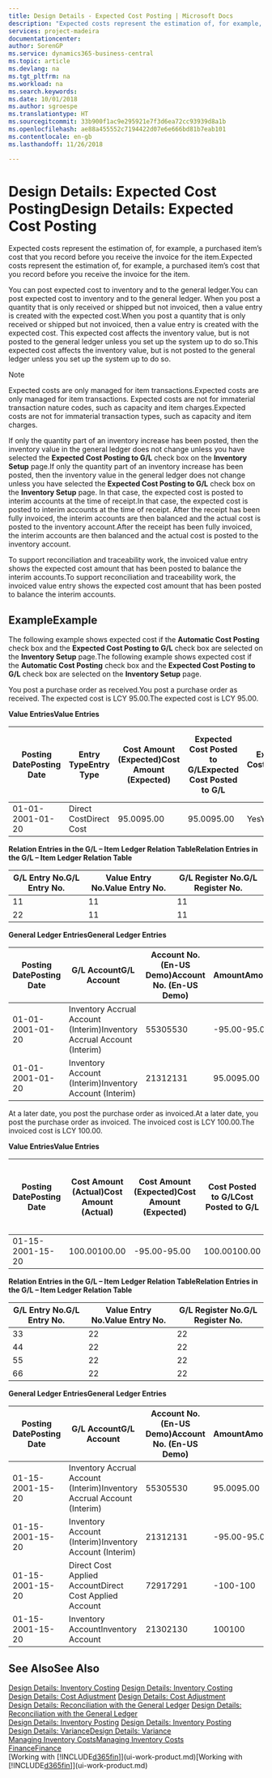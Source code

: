 ```yaml
---
title: Design Details - Expected Cost Posting | Microsoft Docs
description: "Expected costs represent the estimation of, for example, a purchased item’s cost that you record before you receive the invoice for the item."
services: project-madeira
documentationcenter: 
author: SorenGP
ms.service: dynamics365-business-central
ms.topic: article
ms.devlang: na
ms.tgt_pltfrm: na
ms.workload: na
ms.search.keywords: 
ms.date: 10/01/2018
ms.author: sgroespe
ms.translationtype: HT
ms.sourcegitcommit: 33b900f1ac9e295921e7f3d6ea72cc93939d8a1b
ms.openlocfilehash: ae88a455552c7194422d07e6e666bd81b7eab101
ms.contentlocale: en-gb
ms.lasthandoff: 11/26/2018

---
```

# <a name="design-details-expected-cost-posting"></a><span data-ttu-id="ecd7d-103">Design Details: Expected Cost Posting</span><span class="sxs-lookup"><span data-stu-id="ecd7d-103">Design Details: Expected Cost Posting</span></span>
<span data-ttu-id="ecd7d-104">Expected costs represent the estimation of, for example, a purchased item’s cost that you record before you receive the invoice for the item.</span><span class="sxs-lookup"><span data-stu-id="ecd7d-104">Expected costs represent the estimation of, for example, a purchased item’s cost that you record before you receive the invoice for the item.</span></span>  

 <span data-ttu-id="ecd7d-105">You can post expected cost to inventory and to the general ledger.</span><span class="sxs-lookup"><span data-stu-id="ecd7d-105">You can post expected cost to inventory and to the general ledger.</span></span> <span data-ttu-id="ecd7d-106">When you post a quantity that is only received or shipped but not invoiced, then a value entry is created with the expected cost.</span><span class="sxs-lookup"><span data-stu-id="ecd7d-106">When you post a quantity that is only received or shipped but not invoiced, then a value entry is created with the expected cost.</span></span> <span data-ttu-id="ecd7d-107">This expected cost affects the inventory value, but is not posted to the general ledger unless you set up the system up to do so.</span><span class="sxs-lookup"><span data-stu-id="ecd7d-107">This expected cost affects the inventory value, but is not posted to the general ledger unless you set up the system up to do so.</span></span>  

> [!NOTE]  
>  <span data-ttu-id="ecd7d-108">Expected costs are only managed for item transactions.</span><span class="sxs-lookup"><span data-stu-id="ecd7d-108">Expected costs are only managed for item transactions.</span></span> <span data-ttu-id="ecd7d-109">Expected costs are not for immaterial transaction nature codes, such as capacity and item charges.</span><span class="sxs-lookup"><span data-stu-id="ecd7d-109">Expected costs are not for immaterial transaction types, such as capacity and item charges.</span></span>  

 <span data-ttu-id="ecd7d-110">If only the quantity part of an inventory increase has been posted, then the inventory value in the general ledger does not change unless you have selected the **Expected Cost Posting to G/L** check box on the **Inventory Setup** page.</span><span class="sxs-lookup"><span data-stu-id="ecd7d-110">If only the quantity part of an inventory increase has been posted, then the inventory value in the general ledger does not change unless you have selected the **Expected Cost Posting to G/L** check box on the **Inventory Setup** page.</span></span> <span data-ttu-id="ecd7d-111">In that case, the expected cost is posted to interim accounts at the time of receipt.</span><span class="sxs-lookup"><span data-stu-id="ecd7d-111">In that case, the expected cost is posted to interim accounts at the time of receipt.</span></span> <span data-ttu-id="ecd7d-112">After the receipt has been fully invoiced, the interim accounts are then balanced and the actual cost is posted to the inventory account.</span><span class="sxs-lookup"><span data-stu-id="ecd7d-112">After the receipt has been fully invoiced, the interim accounts are then balanced and the actual cost is posted to the inventory account.</span></span>  

 <span data-ttu-id="ecd7d-113">To support reconciliation and traceability work, the invoiced value entry shows the expected cost amount that has been posted to balance the interim accounts.</span><span class="sxs-lookup"><span data-stu-id="ecd7d-113">To support reconciliation and traceability work, the invoiced value entry shows the expected cost amount that has been posted to balance the interim accounts.</span></span>  

## <a name="example"></a><span data-ttu-id="ecd7d-114">Example</span><span class="sxs-lookup"><span data-stu-id="ecd7d-114">Example</span></span>  
 <span data-ttu-id="ecd7d-115">The following example shows expected cost if the **Automatic Cost Posting** check box and the **Expected Cost Posting to G/L** check box are selected on the **Inventory Setup** page.</span><span class="sxs-lookup"><span data-stu-id="ecd7d-115">The following example shows expected cost if the **Automatic Cost Posting** check box and the **Expected Cost Posting to G/L** check box are selected on the **Inventory Setup** page.</span></span>  

 <span data-ttu-id="ecd7d-116">You post a purchase order as received.</span><span class="sxs-lookup"><span data-stu-id="ecd7d-116">You post a purchase order as received.</span></span> <span data-ttu-id="ecd7d-117">The expected cost is LCY 95.00.</span><span class="sxs-lookup"><span data-stu-id="ecd7d-117">The expected cost is LCY 95.00.</span></span>  

 <span data-ttu-id="ecd7d-118">**Value Entries**</span><span class="sxs-lookup"><span data-stu-id="ecd7d-118">**Value Entries**</span></span>  

|<span data-ttu-id="ecd7d-119">Posting Date</span><span class="sxs-lookup"><span data-stu-id="ecd7d-119">Posting Date</span></span>|<span data-ttu-id="ecd7d-120">Entry Type</span><span class="sxs-lookup"><span data-stu-id="ecd7d-120">Entry Type</span></span>|<span data-ttu-id="ecd7d-121">Cost Amount (Expected)</span><span class="sxs-lookup"><span data-stu-id="ecd7d-121">Cost Amount (Expected)</span></span>|<span data-ttu-id="ecd7d-122">Expected Cost Posted to G/L</span><span class="sxs-lookup"><span data-stu-id="ecd7d-122">Expected Cost Posted to G/L</span></span>|<span data-ttu-id="ecd7d-123">Expected Cost</span><span class="sxs-lookup"><span data-stu-id="ecd7d-123">Expected Cost</span></span>|<span data-ttu-id="ecd7d-124">Item Ledger Entry No.</span><span class="sxs-lookup"><span data-stu-id="ecd7d-124">Item Ledger Entry No.</span></span>|<span data-ttu-id="ecd7d-125">Entry No.</span><span class="sxs-lookup"><span data-stu-id="ecd7d-125">Entry No.</span></span>|  
|------------------|----------------|------------------------------|----------------------------------|-------------------|---------------------------|---------------|  
|<span data-ttu-id="ecd7d-126">01-01-20</span><span class="sxs-lookup"><span data-stu-id="ecd7d-126">01-01-20</span></span>|<span data-ttu-id="ecd7d-127">Direct Cost</span><span class="sxs-lookup"><span data-stu-id="ecd7d-127">Direct Cost</span></span>|<span data-ttu-id="ecd7d-128">95.00</span><span class="sxs-lookup"><span data-stu-id="ecd7d-128">95.00</span></span>|<span data-ttu-id="ecd7d-129">95.00</span><span class="sxs-lookup"><span data-stu-id="ecd7d-129">95.00</span></span>|<span data-ttu-id="ecd7d-130">Yes</span><span class="sxs-lookup"><span data-stu-id="ecd7d-130">Yes</span></span>|<span data-ttu-id="ecd7d-131">1</span><span class="sxs-lookup"><span data-stu-id="ecd7d-131">1</span></span>|<span data-ttu-id="ecd7d-132">1</span><span class="sxs-lookup"><span data-stu-id="ecd7d-132">1</span></span>|  

 <span data-ttu-id="ecd7d-133">**Relation Entries in the G/L – Item Ledger Relation Table**</span><span class="sxs-lookup"><span data-stu-id="ecd7d-133">**Relation Entries in the G/L – Item Ledger Relation Table**</span></span>  

|<span data-ttu-id="ecd7d-134">G/L Entry No.</span><span class="sxs-lookup"><span data-stu-id="ecd7d-134">G/L Entry No.</span></span>|<span data-ttu-id="ecd7d-135">Value Entry No.</span><span class="sxs-lookup"><span data-stu-id="ecd7d-135">Value Entry No.</span></span>|<span data-ttu-id="ecd7d-136">G/L Register No.</span><span class="sxs-lookup"><span data-stu-id="ecd7d-136">G/L Register No.</span></span>|  
|--------------------|---------------------|-----------------------|  
|<span data-ttu-id="ecd7d-137">1</span><span class="sxs-lookup"><span data-stu-id="ecd7d-137">1</span></span>|<span data-ttu-id="ecd7d-138">1</span><span class="sxs-lookup"><span data-stu-id="ecd7d-138">1</span></span>|<span data-ttu-id="ecd7d-139">1</span><span class="sxs-lookup"><span data-stu-id="ecd7d-139">1</span></span>|  
|<span data-ttu-id="ecd7d-140">2</span><span class="sxs-lookup"><span data-stu-id="ecd7d-140">2</span></span>|<span data-ttu-id="ecd7d-141">1</span><span class="sxs-lookup"><span data-stu-id="ecd7d-141">1</span></span>|<span data-ttu-id="ecd7d-142">1</span><span class="sxs-lookup"><span data-stu-id="ecd7d-142">1</span></span>|  

 <span data-ttu-id="ecd7d-143">**General Ledger Entries**</span><span class="sxs-lookup"><span data-stu-id="ecd7d-143">**General Ledger Entries**</span></span>  

|<span data-ttu-id="ecd7d-144">Posting Date</span><span class="sxs-lookup"><span data-stu-id="ecd7d-144">Posting Date</span></span>|<span data-ttu-id="ecd7d-145">G/L Account</span><span class="sxs-lookup"><span data-stu-id="ecd7d-145">G/L Account</span></span>|<span data-ttu-id="ecd7d-146">Account No. (En-US Demo)</span><span class="sxs-lookup"><span data-stu-id="ecd7d-146">Account No. (En-US Demo)</span></span>|<span data-ttu-id="ecd7d-147">Amount</span><span class="sxs-lookup"><span data-stu-id="ecd7d-147">Amount</span></span>|<span data-ttu-id="ecd7d-148">Entry No.</span><span class="sxs-lookup"><span data-stu-id="ecd7d-148">Entry No.</span></span>|  
|------------------|------------------|---------------------------------|------------|---------------|  
|<span data-ttu-id="ecd7d-149">01-01-20</span><span class="sxs-lookup"><span data-stu-id="ecd7d-149">01-01-20</span></span>|<span data-ttu-id="ecd7d-150">Inventory Accrual Account (Interim)</span><span class="sxs-lookup"><span data-stu-id="ecd7d-150">Inventory Accrual Account (Interim)</span></span>|<span data-ttu-id="ecd7d-151">5530</span><span class="sxs-lookup"><span data-stu-id="ecd7d-151">5530</span></span>|<span data-ttu-id="ecd7d-152">-95.00</span><span class="sxs-lookup"><span data-stu-id="ecd7d-152">-95.00</span></span>|<span data-ttu-id="ecd7d-153">2</span><span class="sxs-lookup"><span data-stu-id="ecd7d-153">2</span></span>|  
|<span data-ttu-id="ecd7d-154">01-01-20</span><span class="sxs-lookup"><span data-stu-id="ecd7d-154">01-01-20</span></span>|<span data-ttu-id="ecd7d-155">Inventory Account (Interim)</span><span class="sxs-lookup"><span data-stu-id="ecd7d-155">Inventory Account (Interim)</span></span>|<span data-ttu-id="ecd7d-156">2131</span><span class="sxs-lookup"><span data-stu-id="ecd7d-156">2131</span></span>|<span data-ttu-id="ecd7d-157">95.00</span><span class="sxs-lookup"><span data-stu-id="ecd7d-157">95.00</span></span>|<span data-ttu-id="ecd7d-158">1</span><span class="sxs-lookup"><span data-stu-id="ecd7d-158">1</span></span>|  

 <span data-ttu-id="ecd7d-159">At a later date, you post the purchase order as invoiced.</span><span class="sxs-lookup"><span data-stu-id="ecd7d-159">At a later date, you post the purchase order as invoiced.</span></span> <span data-ttu-id="ecd7d-160">The invoiced cost is LCY 100.00.</span><span class="sxs-lookup"><span data-stu-id="ecd7d-160">The invoiced cost is LCY 100.00.</span></span>  

 <span data-ttu-id="ecd7d-161">**Value Entries**</span><span class="sxs-lookup"><span data-stu-id="ecd7d-161">**Value Entries**</span></span>  

|<span data-ttu-id="ecd7d-162">Posting Date</span><span class="sxs-lookup"><span data-stu-id="ecd7d-162">Posting Date</span></span>|<span data-ttu-id="ecd7d-163">Cost Amount (Actual)</span><span class="sxs-lookup"><span data-stu-id="ecd7d-163">Cost Amount (Actual)</span></span>|<span data-ttu-id="ecd7d-164">Cost Amount (Expected)</span><span class="sxs-lookup"><span data-stu-id="ecd7d-164">Cost Amount (Expected)</span></span>|<span data-ttu-id="ecd7d-165">Cost Posted to G/L</span><span class="sxs-lookup"><span data-stu-id="ecd7d-165">Cost Posted to G/L</span></span>|<span data-ttu-id="ecd7d-166">Expected Cost</span><span class="sxs-lookup"><span data-stu-id="ecd7d-166">Expected Cost</span></span>|<span data-ttu-id="ecd7d-167">Item Ledger Entry No.</span><span class="sxs-lookup"><span data-stu-id="ecd7d-167">Item Ledger Entry No.</span></span>|<span data-ttu-id="ecd7d-168">Entry No.</span><span class="sxs-lookup"><span data-stu-id="ecd7d-168">Entry No.</span></span>|  
|------------------|----------------------------|------------------------------|-------------------------|-------------------|---------------------------|---------------|  
|<span data-ttu-id="ecd7d-169">01-15-20</span><span class="sxs-lookup"><span data-stu-id="ecd7d-169">01-15-20</span></span>|<span data-ttu-id="ecd7d-170">100.00</span><span class="sxs-lookup"><span data-stu-id="ecd7d-170">100.00</span></span>|<span data-ttu-id="ecd7d-171">-95.00</span><span class="sxs-lookup"><span data-stu-id="ecd7d-171">-95.00</span></span>|<span data-ttu-id="ecd7d-172">100.00</span><span class="sxs-lookup"><span data-stu-id="ecd7d-172">100.00</span></span>|<span data-ttu-id="ecd7d-173">No</span><span class="sxs-lookup"><span data-stu-id="ecd7d-173">No</span></span>|<span data-ttu-id="ecd7d-174">1</span><span class="sxs-lookup"><span data-stu-id="ecd7d-174">1</span></span>|<span data-ttu-id="ecd7d-175">2</span><span class="sxs-lookup"><span data-stu-id="ecd7d-175">2</span></span>|  

 <span data-ttu-id="ecd7d-176">**Relation Entries in the G/L – Item Ledger Relation Table**</span><span class="sxs-lookup"><span data-stu-id="ecd7d-176">**Relation Entries in the G/L – Item Ledger Relation Table**</span></span>  

|<span data-ttu-id="ecd7d-177">G/L Entry No.</span><span class="sxs-lookup"><span data-stu-id="ecd7d-177">G/L Entry No.</span></span>|<span data-ttu-id="ecd7d-178">Value Entry No.</span><span class="sxs-lookup"><span data-stu-id="ecd7d-178">Value Entry No.</span></span>|<span data-ttu-id="ecd7d-179">G/L Register No.</span><span class="sxs-lookup"><span data-stu-id="ecd7d-179">G/L Register No.</span></span>|  
|--------------------|---------------------|-----------------------|  
|<span data-ttu-id="ecd7d-180">3</span><span class="sxs-lookup"><span data-stu-id="ecd7d-180">3</span></span>|<span data-ttu-id="ecd7d-181">2</span><span class="sxs-lookup"><span data-stu-id="ecd7d-181">2</span></span>|<span data-ttu-id="ecd7d-182">2</span><span class="sxs-lookup"><span data-stu-id="ecd7d-182">2</span></span>|  
|<span data-ttu-id="ecd7d-183">4</span><span class="sxs-lookup"><span data-stu-id="ecd7d-183">4</span></span>|<span data-ttu-id="ecd7d-184">2</span><span class="sxs-lookup"><span data-stu-id="ecd7d-184">2</span></span>|<span data-ttu-id="ecd7d-185">2</span><span class="sxs-lookup"><span data-stu-id="ecd7d-185">2</span></span>|  
|<span data-ttu-id="ecd7d-186">5</span><span class="sxs-lookup"><span data-stu-id="ecd7d-186">5</span></span>|<span data-ttu-id="ecd7d-187">2</span><span class="sxs-lookup"><span data-stu-id="ecd7d-187">2</span></span>|<span data-ttu-id="ecd7d-188">2</span><span class="sxs-lookup"><span data-stu-id="ecd7d-188">2</span></span>|  
|<span data-ttu-id="ecd7d-189">6</span><span class="sxs-lookup"><span data-stu-id="ecd7d-189">6</span></span>|<span data-ttu-id="ecd7d-190">2</span><span class="sxs-lookup"><span data-stu-id="ecd7d-190">2</span></span>|<span data-ttu-id="ecd7d-191">2</span><span class="sxs-lookup"><span data-stu-id="ecd7d-191">2</span></span>|  

 <span data-ttu-id="ecd7d-192">**General Ledger Entries**</span><span class="sxs-lookup"><span data-stu-id="ecd7d-192">**General Ledger Entries**</span></span>  

|<span data-ttu-id="ecd7d-193">Posting Date</span><span class="sxs-lookup"><span data-stu-id="ecd7d-193">Posting Date</span></span>|<span data-ttu-id="ecd7d-194">G/L Account</span><span class="sxs-lookup"><span data-stu-id="ecd7d-194">G/L Account</span></span>|<span data-ttu-id="ecd7d-195">Account No. (En-US Demo)</span><span class="sxs-lookup"><span data-stu-id="ecd7d-195">Account No. (En-US Demo)</span></span>|<span data-ttu-id="ecd7d-196">Amount</span><span class="sxs-lookup"><span data-stu-id="ecd7d-196">Amount</span></span>|<span data-ttu-id="ecd7d-197">Entry No.</span><span class="sxs-lookup"><span data-stu-id="ecd7d-197">Entry No.</span></span>|  
|------------------|------------------|---------------------------------|------------|---------------|  
|<span data-ttu-id="ecd7d-198">01-15-20</span><span class="sxs-lookup"><span data-stu-id="ecd7d-198">01-15-20</span></span>|<span data-ttu-id="ecd7d-199">Inventory Accrual Account (Interim)</span><span class="sxs-lookup"><span data-stu-id="ecd7d-199">Inventory Accrual Account (Interim)</span></span>|<span data-ttu-id="ecd7d-200">5530</span><span class="sxs-lookup"><span data-stu-id="ecd7d-200">5530</span></span>|<span data-ttu-id="ecd7d-201">95.00</span><span class="sxs-lookup"><span data-stu-id="ecd7d-201">95.00</span></span>|<span data-ttu-id="ecd7d-202">4</span><span class="sxs-lookup"><span data-stu-id="ecd7d-202">4</span></span>|  
|<span data-ttu-id="ecd7d-203">01-15-20</span><span class="sxs-lookup"><span data-stu-id="ecd7d-203">01-15-20</span></span>|<span data-ttu-id="ecd7d-204">Inventory Account (Interim)</span><span class="sxs-lookup"><span data-stu-id="ecd7d-204">Inventory Account (Interim)</span></span>|<span data-ttu-id="ecd7d-205">2131</span><span class="sxs-lookup"><span data-stu-id="ecd7d-205">2131</span></span>|<span data-ttu-id="ecd7d-206">-95.00</span><span class="sxs-lookup"><span data-stu-id="ecd7d-206">-95.00</span></span>|<span data-ttu-id="ecd7d-207">3</span><span class="sxs-lookup"><span data-stu-id="ecd7d-207">3</span></span>|  
|<span data-ttu-id="ecd7d-208">01-15-20</span><span class="sxs-lookup"><span data-stu-id="ecd7d-208">01-15-20</span></span>|<span data-ttu-id="ecd7d-209">Direct Cost Applied Account</span><span class="sxs-lookup"><span data-stu-id="ecd7d-209">Direct Cost Applied Account</span></span>|<span data-ttu-id="ecd7d-210">7291</span><span class="sxs-lookup"><span data-stu-id="ecd7d-210">7291</span></span>|<span data-ttu-id="ecd7d-211">-100</span><span class="sxs-lookup"><span data-stu-id="ecd7d-211">-100</span></span>|<span data-ttu-id="ecd7d-212">6</span><span class="sxs-lookup"><span data-stu-id="ecd7d-212">6</span></span>|  
|<span data-ttu-id="ecd7d-213">01-15-20</span><span class="sxs-lookup"><span data-stu-id="ecd7d-213">01-15-20</span></span>|<span data-ttu-id="ecd7d-214">Inventory Account</span><span class="sxs-lookup"><span data-stu-id="ecd7d-214">Inventory Account</span></span>|<span data-ttu-id="ecd7d-215">2130</span><span class="sxs-lookup"><span data-stu-id="ecd7d-215">2130</span></span>|<span data-ttu-id="ecd7d-216">100</span><span class="sxs-lookup"><span data-stu-id="ecd7d-216">100</span></span>|<span data-ttu-id="ecd7d-217">5</span><span class="sxs-lookup"><span data-stu-id="ecd7d-217">5</span></span>|  

## <a name="see-also"></a><span data-ttu-id="ecd7d-218">See Also</span><span class="sxs-lookup"><span data-stu-id="ecd7d-218">See Also</span></span>
 <span data-ttu-id="ecd7d-219">[Design Details: Inventory Costing](design-details-inventory-costing.md) </span><span class="sxs-lookup"><span data-stu-id="ecd7d-219">[Design Details: Inventory Costing](design-details-inventory-costing.md) </span></span>  
 <span data-ttu-id="ecd7d-220">[Design Details: Cost Adjustment](design-details-cost-adjustment.md) </span><span class="sxs-lookup"><span data-stu-id="ecd7d-220">[Design Details: Cost Adjustment](design-details-cost-adjustment.md) </span></span>  
 <span data-ttu-id="ecd7d-221">[Design Details: Reconciliation with the General Ledger](design-details-reconciliation-with-the-general-ledger.md) </span><span class="sxs-lookup"><span data-stu-id="ecd7d-221">[Design Details: Reconciliation with the General Ledger](design-details-reconciliation-with-the-general-ledger.md) </span></span>  
 <span data-ttu-id="ecd7d-222">[Design Details: Inventory Posting](design-details-inventory-posting.md) </span><span class="sxs-lookup"><span data-stu-id="ecd7d-222">[Design Details: Inventory Posting](design-details-inventory-posting.md) </span></span>  
 [<span data-ttu-id="ecd7d-223">Design Details: Variance</span><span class="sxs-lookup"><span data-stu-id="ecd7d-223">Design Details: Variance</span></span>](design-details-variance.md)  
 [<span data-ttu-id="ecd7d-224">Managing Inventory Costs</span><span class="sxs-lookup"><span data-stu-id="ecd7d-224">Managing Inventory Costs</span></span>](finance-manage-inventory-costs.md)  
 [<span data-ttu-id="ecd7d-225">Finance</span><span class="sxs-lookup"><span data-stu-id="ecd7d-225">Finance</span></span>](finance.md)  
 <span data-ttu-id="ecd7d-226">[Working with [!INCLUDE[d365fin](includes/d365fin_md.md)]](ui-work-product.md)</span><span class="sxs-lookup"><span data-stu-id="ecd7d-226">[Working with [!INCLUDE[d365fin](includes/d365fin_md.md)]](ui-work-product.md)</span></span>

